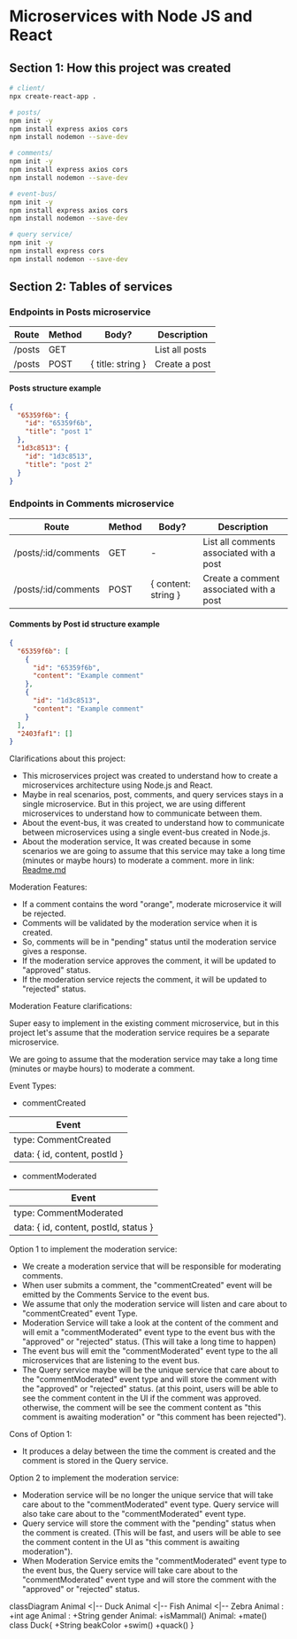 # Microservices with Node JS and React

## Section 1: How this project was created

```bash
# client/
npx create-react-app .

# posts/
npm init -y
npm install express axios cors
npm install nodemon --save-dev

# comments/
npm init -y
npm install express axios cors
npm install nodemon --save-dev

# event-bus/
npm init -y
npm install express axios cors
npm install nodemon --save-dev

# query service/
npm init -y
npm install express cors
npm install nodemon --save-dev
```

## Section 2: Tables of services

### Endpoints in Posts microservice

| Route  | Method | Body?             | Description    |
| ------ | ------ | ----------------- | -------------- |
| /posts | GET    |                   | List all posts |
| /posts | POST   | { title: string } | Create a post  |

#### Posts structure example

```json
{
  "65359f6b": {
    "id": "65359f6b",
    "title": "post 1"
  },
  "1d3c8513": {
    "id": "1d3c8513",
    "title": "post 2"
  }
}
```

### Endpoints in Comments microservice

| Route               | Method | Body?               | Description                              |
| ------------------- | ------ | ------------------- | ---------------------------------------- |
| /posts/:id/comments | GET    | -                   | List all comments associated with a post |
| /posts/:id/comments | POST   | { content: string } | Create a comment associated with a post  |

#### Comments by Post id structure example

```json
{
  "65359f6b": [
    {
      "id": "65359f6b",
      "content": "Example comment"
    },
    {
      "id": "1d3c8513",
      "content": "Example comment"
    }
  ],
  "2403faf1": []
}
```

Clarifications about this project:

- This microservices project was created to understand how to create a microservices architecture using Node.js and React.
- Maybe in real scenarios, post, comments, and query services stays in a single microservice. But in this project, we are using different microservices to understand how to communicate between them.
- About the event-bus, it was created to understand how to communicate between microservices using a single event-bus created in Node.js.
- About the moderation service, It was created because in some scenarios we are going to assume that this service may take a long time (minutes or maybe hours) to moderate a comment. more in link: [Readme.md](./moderation/README.md)

Moderation Features:

- If a comment contains the word "orange", moderate microservice it will be rejected.
- Comments will be validated by the moderation service when it is created.
- So, comments will be in "pending" status until the moderation service gives a response.
- If the moderation service approves the comment, it will be updated to "approved" status.
- If the moderation service rejects the comment, it will be updated to "rejected" status.

Moderation Feature clarifications:

Super easy to implement in the existing comment microservice, but in this project let's assume that the moderation service requires be a separate microservice.

We are going to assume that the moderation service may take a long time (minutes or maybe hours) to moderate a comment.

Event Types:

- commentCreated

| Event                         |
| ----------------------------- |
| type: CommentCreated          |
| data: { id, content, postId } |

- commentModerated

| Event                                 |
| ------------------------------------- |
| type: CommentModerated                |
| data: { id, content, postId, status } |

Option 1 to implement the moderation service:

- We create a moderation service that will be responsible for moderating comments.
- When user submits a comment, the "commentCreated" event will be emitted by the Comments Service to the event bus.
- We assume that only the moderation service will listen and care about to "commentCreated" event Type.
- Moderation Service will take a look at the content of the comment and will emit a "commentModerated" event type to the event bus with the "approved" or "rejected" status. (This will take a long time to happen)
- The event bus will emit the "commentModerated" event type to the all microservices that are listening to the event bus.
- The Query service maybe will be the unique service that care about to the "commentModerated" event type and will store the comment with the "approved" or "rejected" status. (at this point, users will be able to see the comment content in the UI if the comment was approved. otherwise, the comment will be see the comment content as "this comment is awaiting moderation" or "this comment has been rejected").

Cons of Option 1:

- It produces a delay between the time the comment is created and the comment is stored in the Query service.

Option 2 to implement the moderation service:

- Moderation service will be no longer the unique service that will take care about to the "commentModerated" event type. Query service will also take care about to the "commentModerated" event type.
- Query service will store the comment with the "pending" status when the comment is created. (This will be fast, and users will be able to see the comment content in the UI as "this comment is awaiting moderation").
- When Moderation Service emits the "commentModerated" event type to the event bus, the Query service will take care about to the "commentModerated" event type and will store the comment with the "approved" or "rejected" status.

classDiagram
    Animal <|-- Duck
    Animal <|-- Fish
    Animal <|-- Zebra
    Animal : +int age
    Animal : +String gender
    Animal: +isMammal()
    Animal: +mate()
    class Duck{
      +String beakColor
      +swim()
      +quack()
    }